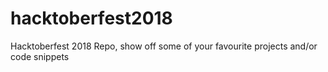# hacktoberfest2018
Hacktoberfest 2018 Repo, show off some of your favourite projects and/or code snippets
